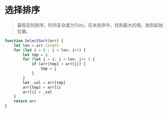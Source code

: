 # 选择排序

> 最稳定的排序，时间复杂度为O(n)。在未排序中，找到最大的值，放到起始位置。

```javaScript
function SelectSort(arr) {
    let len = arr.length
    for (let i = 0 ; i < len; i++) {
        let tmp = i
        for (let j = i; j < len; j++ ) {
            if (arr[tmp] > arr[j]) {
                tmp = j
            }
        }
        let _val = arr[tmp]
        arr[tmp] = arr[i]
        arr[i] = _val
    }
    return arr
}
```
